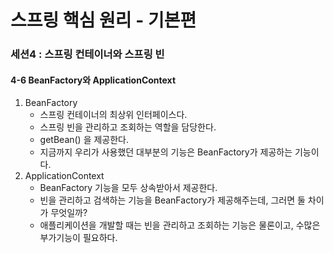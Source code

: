 # 스프링 핵심 원리 - 기본편

### 세션4 : 스프링 컨테이너와 스프링 빈
#### 4-6 BeanFactory와 ApplicationContext
1. BeanFactory
   - 스프링 컨테이너의 최상위 인터페이스다.
   - 스프링 빈을 관리하고 조회하는 역할을 담당한다.
   - getBean() 을 제공한다.
   - 지금까지 우리가 사용했던 대부분의 기능은 BeanFactory가 제공하는 기능이다.
2. ApplicationContext
   - BeanFactory 기능을 모두 상속받아서 제공한다.
   - 빈을 관리하고 검색하는 기능을 BeanFactory가 제공해주는데, 그러면 둘 차이가 무엇일까?
   - 애플리케이션을 개발할 때는 빈을 관리하고 조회하는 기능은 물론이고, 수많은 부가기능이 필요하다.
   
